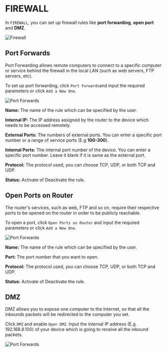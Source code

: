 # FIREWALL

In `FIREWALL`, you can set up firewall rules like **port forwarding**, **open port** and **DMZ**.

![Firewall](https://static.gl-inet.com/docs/en/3/setup/convexa_s/firewall/firewall.jpg)



## Port Forwards

Port Forwarding allows remote computers to connect to a specific computer or service behind the firewall in the local LAN (such as web servers, FTP servers, etc).

To set up port forwarding, click `Port Forwards`and input the required parameters or click `Add a New One`.

![Port Forwards](https://static.gl-inet.com/docs/en/3/setup/convexa_s/firewall/port_forwards.jpg)

**Name:** The name of the rule which can be specified by the user.

**Internal IP:** The IP address assigned by the router to the device which needs to be accessed remotely.

**External Ports:** The numbers of external ports. You can enter a specific port number or a range of service ports (E.g **100-300**).

**Internal Ports:** The internal port number of the device. You can enter a specific port number. Leave it blank if it is same as the external port.

**Protocol:** The protocol used, you can choose TCP, UDP, or both TCP and UDP.

**Status:** Activate of Deactivate the rule.



## Open Ports on Router

The router's services, such as web, FTP and so on, require their respective ports to be opened on the router in order to be publicly reachable.

To open a port, click `Open Ports on Router` and input the required parameters or click `Add a New One`.

![Port Forwards](https://static.gl-inet.com/docs/en/3/setup/convexa_s/firewall/open_port.jpg)

**Name:** The name of the rule which can be specified by the user.

**Port:** The port number that you want to open.

**Protocol:** The protocol used, you can choose TCP, UDP, or both TCP and UDP.

**Status:** Activate of Deactivate the rule.



## DMZ

DMZ allows you to expose one computer to the Internet, so that all the inbounds packets will be redirected to the computer you set.

Click `DMZ` and enable `Open DMZ`. Input the internal IP address (E.g. 192.168.8.100) of your device which is going to receive all the inbound packets.

![Port Forwards](https://static.gl-inet.com/docs/en/3/setup/convexa_s/firewall/DMZ.jpg)